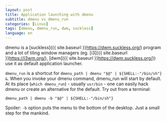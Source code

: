 ```yaml
---
layout: post
title: Application launching with dmenu
subtitle: dmenu vs dmenu_run
categories: [Linux]
tags: [dmenu, dmenu_run, dwm, suckless]
language: en
---
```

dmenu is a [suckless]({{ site.baseurl }}https://dwm.suckless.org/) program and a lot of tiling window managers (eg. [i3]({{ site.baseurl }}https://i3wm.org/), [dwm]({{ site.baseurl }}https://dwm.suckless.org/)) use it as default application launcher. 

`dmenu_run` is a shortcut for `dmenu_path | dmenu "$@" | ${SHELL:-"/bin/sh"} &`. When you invoke your dmenu command, dmenu_run will start by default. At its place (`which dmenu_run`) - usually `usr/bin` - one can easily hack dmenu or create an alternative for the default. Try out from a terminal: 

	dmenu_path | dmenu -b "$@" | ${SHELL:-"/bin/sh"}

Spoiler: `-b` option puts the menu to the bottom of the desktop. Just a small step for the mankind. 




